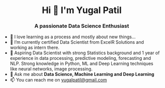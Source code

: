 <h1 align="center">Hi 👋 I'm Yugal Patil</h1>
<h3 align="center">A passionate Data Science Enthusiast</h3>

- 🌱 I love learning as a process and mostly about new things...
- 🌱 I’m currently certified Data Scientist from ExcelR Solutions and working as intern there.
- 👀 Aspiring Data Scientist with strong Statistics background and 1 year of experience in data processing, predictive modeling, forecasting and NLP. Strong knowledge in Python, ML and Deep Learning techniques like neural networks, image processing.
- 💬 Ask me about **Data Science, Machine Learning and Deep Learning**
- 📫 You can reach me on yugalpatil@gmail.com

